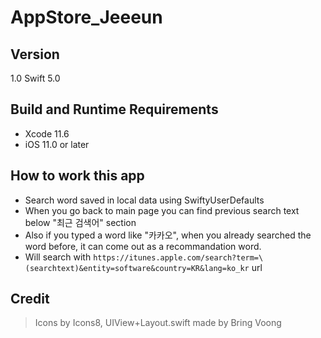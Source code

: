 # AppStore_Jeeeun

## Version
1.0
Swift 5.0 

## Build and Runtime Requirements
+ Xcode 11.6 
+ iOS 11.0 or later

## How to work this app
+ Search word saved in local data using SwiftyUserDefaults 
+ When you go back to main page you can find previous search text below "최근 검색어" section
+ Also if you typed a word like "카카오", when you already searched the word before, it can come out as a recommandation word.
+ Will search with `https://itunes.apple.com/search?term=\(searchtext)&entity=software&country=KR&lang=ko_kr` url

## Credit 
> Icons by Icons8,
> UIView+Layout.swift  made by Bring Voong 

